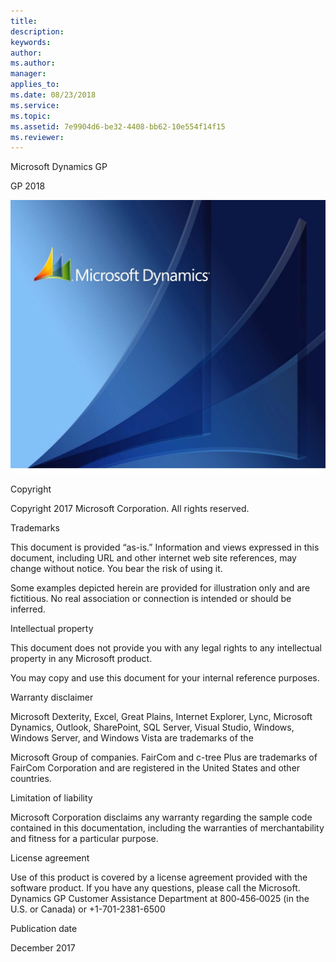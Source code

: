 ```yaml
---
title: 
description: 
keywords: 
author: 
ms.author: 
manager: 
applies_to: 
ms.date: 08/23/2018
ms.service: 
ms.topic: 
ms.assetid: 7e9904d6-be32-4408-bb62-10e554f14f15
ms.reviewer: 
---
```

Microsoft Dynamics GP

GP 2018

![GP 2018 Installation Book image1](media/GP-2018-Installation-Book-image1.png)  

Copyright

Copyright 2017 Microsoft Corporation. All rights reserved.

Trademarks

This document is provided “as-is.” Information and views expressed in this document, including URL and other internet web site references, may change without notice. You bear the risk of using it.

Some examples depicted herein are provided for illustration only and are fictitious. No real association or connection is intended or should be inferred.

Intellectual property

This document does not provide you with any legal rights to any intellectual property in any Microsoft product.

You may copy and use this document for your internal reference purposes.

Warranty disclaimer

Microsoft Dexterity, Excel, Great Plains, Internet Explorer, Lync, Microsoft Dynamics, Outlook, SharePoint, SQL Server, Visual Studio, Windows, Windows Server, and Windows Vista are trademarks of the

Microsoft Group of companies. FairCom and c-tree Plus are trademarks of FairCom Corporation and are registered in the United States and other countries.

Limitation of liability

Microsoft Corporation disclaims any warranty regarding the sample code contained in this documentation, including the warranties of merchantability and fitness for a particular purpose.

License agreement

Use of this product is covered by a license agreement provided with the software product. If you have any questions, please call the Microsoft. Dynamics GP Customer Assistance Department at 800‑456‑0025 (in the U.S. or Canada) or +1-701-2381-6500

Publication date

December 2017
